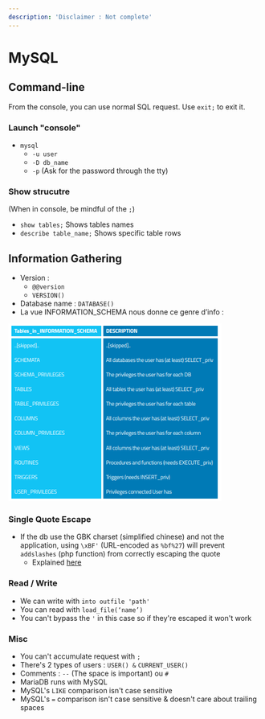 ```yaml
---
description: 'Disclaimer : Not complete'
---
```


# MySQL

## Command-line

From the console, you can use normal SQL request. Use `exit;` to exit it.

### Launch "console"

* `mysql`
  * `-u user`
  * `-D db_name`
  * `-p` \(Ask for the password through the tty\)

### Show strucutre

\(When in console, be mindful of the `;`\)

* `show tables;` Shows tables names
* `describe table_name;` Shows specific table rows

## Information Gathering

* Version :
  * `@@version`
  * `VERSION()`
* Database name : `DATABASE()`
* La vue INFORMATION\_SCHEMA nous donne ce genre d’info :

![](../.gitbook/assets/information_schema.png)

### Single Quote Escape

* If the db use the GBK charset \(simplified chinese\) and not the application, using `\xBF'` \(URL-encoded as `%bf%27`\) will prevent `addslashes` \(php function\) from correctly escaping the quote
  * Explained  [here](http://shiflett.org/blog/2006/addslashes-versus-mysql-real-escape-string)

### Read / Write

* We can write with `into outfile 'path'`
* You can read with `load_file(‘name’)`
* You can't bypass the `'` in this case so if they're escaped it won't work

### Misc

* You can't accumulate request with  `;`
* There's 2 types of users : `USER() &` `CURRENT_USER()`
* Comments : `--` \(The space is important\) ou `#`
* MariaDB runs with MySQL
* MySQL's `LIKE` comparison isn't case sensitive
* MySQL's `=` comparison isn't case sensitive & doesn't care about trailing spaces

